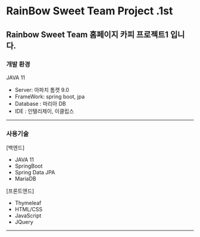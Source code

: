 # RainBow Sweet Team Project .1st

## Rainbow Sweet Team 홈페이지 카피 프로젝트1 입니다.

### 개발 환경

JAVA 11
* Server: 아파치 톰캣 9.0
* FrameWork: spring boot, jpa
* Database : 마리아 DB
* IDE : 인텔리제이, 이클립스
<hr>

### 사용기술

[백엔드]
* JAVA 11
* SpringBoot
* Spring Data JPA
* MariaDB

[프론트앤드]
* Thymeleaf
* HTML/CSS
* JavaScript
* JQuery
<hr>
